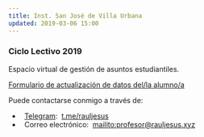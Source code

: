 ```yaml
---
title: Inst. San José de Villa Urbana
updated: 2019-03-06 15:00
---
```


### Ciclo Lectivo 2019
Espacio virtual de gestión de asuntos estudiantiles. 


<i class="fa fa-globe" aria-hidden="true"></i>  [Formulario de actualización de datos del/la alumno/a](https://forms.gle/dMAm9hmVcML9Vy1V8)<br />


Puede contactarse conmigo a través de:

* <i class="fa fa-telegram" aria-hidden="true"></i>&nbsp;&nbsp;[Telegram](https://play.google.com/store/apps/details?id=org.telegram.messenger&hl=es_419):&nbsp;&nbsp;[t.me/rauljesus](https://t.me/rauljesus)<br />
* <i class="fa fa-envelope" aria-hidden="true"></i>&nbsp;&nbsp;Correo electrónico:&nbsp;&nbsp;[mailito:profesor@rauljesus.xyz](profesor@rauljesus.xyz)<br />

